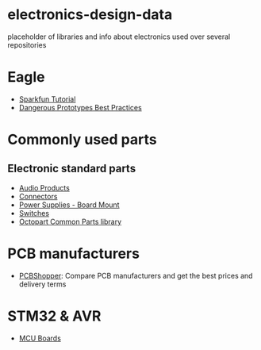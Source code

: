 # electronics-design-data
placeholder of libraries and info about electronics used over several repositories

# Eagle
* [Sparkfun Tutorial](https://www.sparkfun.com/tutorials/115)
* [Dangerous Prototypes Best Practices](http://dangerousprototypes.com/docs/Dangerous_Prototypes_Cadsoft_Eagle_style_guide_and_best_practices)

# Commonly used parts
## Electronic standard parts
* [Audio Products](../../wiki/Electronic-standard-parts-:-Audio-Products)
* [Connectors](../../wiki/Electronic-standard-parts-:-Connectors)
* [Power Supplies - Board Mount](../../wiki/Electronic-standard-parts-:--Power-Supplies---Board-Mount)
* [Switches](../../wiki/Electronic-standard-parts-:-switches)
* [Octopart Common Parts library](https://octopart.com/common-parts-library)

# PCB manufacturers
* [PCBShopper](http://pcbshopper.com/): Compare PCB manufacturers and get the best prices and delivery terms

# STM32 & AVR
* [MCU Boards](../../wiki)
